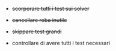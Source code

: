* ~~scorporare tutti i test sui solver~~

* ~~cancellare roba inutile~~

* ~~skippare test grandi~~

* controllare di avere tutti i test necessari 
